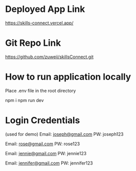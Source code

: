  # Deployed App Link
 https://skills-connect.vercel.app/

 # Git Repo Link
 https://github.com/zuweii/skillsConnect.git

 # How to run application locally
 Place .env file in the root directory

 npm i
 npm run dev

 # Login Credentials
 (used for demo)
 Email: joseph@gmail.com
 PW: joseph123

 Email: rose@gmail.com
 PW: rose123

 Email: jennie@gmail.com
 PW: jennie123

 Email: jennifer@gmail.com
 PW: jennifer123